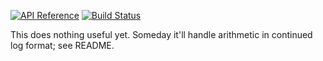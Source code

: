 [![API Reference](https://img.shields.io/badge/api-reference-blue.svg)](https://coolparadox.github.io/number-reducer/)
[![Build Status](https://travis-ci.com/coolparadox/number-reducer.svg?branch=master)](https://travis-ci.com/coolparadox/number-reducer)

This does nothing useful yet. Someday it'll handle arithmetic in continued log format; see README.
